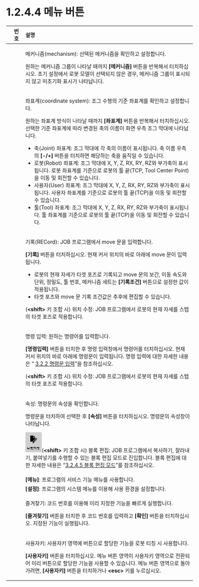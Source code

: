 ﻿# 1.2.4.4 메뉴 버튼

<table>
  <thead>
    <tr>
      <th style="text-align:left"></th>
      <th style="text-align:left">번호</th>
      <th style="text-align:left">설명</th>
    </tr>
  </thead>
  <tbody>
    <tr>
      <td style="text-align:left"></td>
      <td style="text-align:left">
        <img src="../../../_assets/c1.png" alt/>
      </td>
      <td style="text-align:left">
        <p>메커니즘(mechanism): 선택된
          메커니즘을 확인하고
          설정합니다.</p>
        <p>원하는 메커니즘 그룹이
          나타날 때까지 <b>[메커니즘]</b> 버튼을
          반복해서 터치하십시오.
          초기 설정에서 로봇 모델이
          선택되지 않은 경우, 메커니즘
          그룹이 표시되지 않고
          미초기화 표시가 나타납니다.</p>
      </td>
    </tr>
    <tr>
      <td style="text-align:left">
        <img src="../../../_assets/rbt-bar.png" alt/>
      </td>
      <td style="text-align:left">
        <img src="../../../_assets/c2.png" alt/>
      </td>
      <td style="text-align:left">
        <p>좌표계(coordinate system): 조그 수행의
          기준 좌표계를 확인하고
          설정합니다.</p>
        <p>원하는 좌표계 방식이
          나타날 때까지 <b>[좌표계]</b> 버튼을
          반복해서 터치하십시오.
          선택한 기준 좌표계에
          따라 변경된 축의 이름이
          화면 우측 조그 막대에
          나타납니다.</p>
        <ul>
          <li>
            <img src="../../../_assets/bt-crd-joint.png" alt/>축(Joint) 좌표계: 조그 막대에
            각 축의 이름이 표시됩니다.
            축 이름 우측의 <b>[-/+]</b> 버튼을
            터치하면 해당하는 축을
            움직일 수 있습니다.</li>
          <li>
            <img src="../../../_assets/bt-crd-robot.png" alt/>로봇(Robot) 좌표계: 조그 막대에
            X, Y, Z, RX, RY, RZ와 부가축이 표시됩니다.
            로봇 좌표계를 기준으로
            로봇의 툴 끝(TCP, Tool Center Point)을
            이동 및 회전할 수 있습니다.</li>
          <li>
            <img src="../../../_assets/bt-crd-user.png" alt/>사용자(User) 좌표계: 조그
            막대에 X, Y, Z, RX, RY, RZ와 부가축이
            표시됩니다. 사용자 좌표계를
            기준으로 로봇의 툴 끝(TCP)을
            이동 및 회전할 수 있습니다.</li>
          <li>
            <img src="../../../_assets/bt-crd-tool (1) (1) (2).png" alt/>툴(Tool) 좌표계: 조그 막대에
            X, Y, Z, RX, RY, RZ와 부가축이 표시됩니다.
            툴 좌표계를 기준으로
            로봇의 툴 끝(TCP)을 이동
            및 회전할 수 있습니다.</li>
        </ul>
      </td>
    </tr>
    <tr>
      <td style="text-align:left"></td>
      <td style="text-align:left">
        <img src="../../../_assets/c3.png" alt/>
      </td>
      <td style="text-align:left">
        <p>기록(RECord): JOB 프로그램에서
          move 문을 입력합니다.</p>
        <p><b>[기록]</b> 버튼을 터치하십시오.
          현재 커서 위치의 바로
          아래에 move 문이 입력됩니다.</p>
        <ul>
          <li>로봇의 현재 자세가 타겟
            포즈로 기록되고 move 문의
            보간, 이동 속도와 단위,
            정밀도, 툴 번호, 메커니즘
            세트는 <b>[기록조건]</b> 버튼으로
            설정한 값이 적용됩니다.</li>
          <li>타겟 포즈와 move 문 기록
            조건값은 추후에 편집할
            수 있습니다.</li>
        </ul>
        <p>
          <img src="../../../_assets/bt-pos-mod.png" alt/>(<b>&lt;shift&gt;</b> 키 조합 시) 위치
          수정: JOB 프로그램에서
          로봇의 현재 자세를 스텝의
          타겟 포즈로 적용합니다.</p>
      </td>
    </tr>
    <tr>
      <td style="text-align:left"></td>
      <td style="text-align:left">
        <img src="../../../_assets/c4.png" alt/>
      </td>
      <td style="text-align:left">
        <p>명령 입력: 원하는 명령어를
          입력합니다.</p>
        <p><b>[명령입력]</b> 버튼을 터치한
          후 명령 입력창에서 명령어를
          터치하십시오. 현재 커서
          위치의 바로 아래에 명령문이
          입력됩니다. 명령 입력에
          대한 자세한 내용은 “
          <a
          href="../../../programming/prog-edit/statement-input/">3.2.2 명령문 입력</a>”을 참조하십시오.</p>
        <p>
          <img src="../../../_assets/bt-delete.png" alt/>(<b>&lt;shift&gt;</b> 키 조합 시) 위치
          수정: JOB 프로그램에서
          로봇의 현재 자세를 스텝의
          타겟 포즈로 적용합니다.</p>
      </td>
    </tr>
    <tr>
      <td style="text-align:left"></td>
      <td style="text-align:left">
        <img src="../../../_assets/c5.png" alt/>
      </td>
      <td style="text-align:left">
        <p>속성: 명령문의 속성을
          확인합니다.</p>
        <p>명령문을 터치하여 선택한
          후 <b>[속성]</b> 버튼을 터치하십시오.
          명령문의 속성창이 나타납니다.</p>
        <p>
          <img src="../../../_assets/bt-block-edit.png" alt/>(<b>&lt;shift&gt;</b> 키 조합 시) 블록
          편집: JOB 프로그램에서
          복사하기, 잘라내기, 붙여넣기를
          수행할 수 있는 블록 편집
          모드로 진입합니다. 블록
          편집에 대한 자세한 내용은
          “<a href="../../../programming/prog-edit/statement-edit/block-edit-mode.md">3.2.4.5 블록 편집 모드</a>”를
          참조하십시오.</p>
      </td>
    </tr>
    <tr>
      <td style="text-align:left"></td>
      <td style="text-align:left">
        <img src="../../../_assets/c6.png" alt/>
      </td>
      <td style="text-align:left"><b>[메뉴]</b>: 프로그램의 서비스
        기능 메뉴를 사용합니다.</td>
    </tr>
    <tr>
      <td style="text-align:left"></td>
      <td style="text-align:left">
        <img src="../../../_assets/c7.png" alt/>
      </td>
      <td style="text-align:left"><b>[설정]</b>: 프로그램의 시스템
        메뉴를 이용해 사용 환경을
        설정합니다.</td>
    </tr>
    <tr>
      <td style="text-align:left"></td>
      <td style="text-align:left">
        <img src="../../../_assets/c8.png" alt/>
      </td>
      <td style="text-align:left">
        <p>즐겨찾기: 코드 번호를
          이용해 미리 지정한 기능을
          빠르게 실행합니다.</p>
        <p><b>[즐겨찾기]</b> 버튼을 터치한
          후 코드 번호를 입력하고 <b>[확인]</b> 버튼을
          터치하십시오. 지정된
          기능이 실행됩니다.</p>
      </td>
    </tr>
    <tr>
      <td style="text-align:left"></td>
      <td style="text-align:left">
        <img src="../../../_assets/c9.png" alt/>
      </td>
      <td style="text-align:left">
        <p>사용자키: 사용자키 영역에
          버튼으로 할당한 기능을
          로봇 티칭 시 사용합니다.</p>
        <p><b>[사용자키]</b> 버튼을 터치하십시오.
          메뉴 버튼 영역이 사용자키
          영역으로 전환되어 미리
          버튼으로 할당한 기능을
          사용할 수 있습니다. 메뉴
          버튼 영역으로 돌아가려면, <b>[사용자키]</b> 버튼을
          터치하거나 <b>&lt;esc&gt;</b> 키를
          누르십시오.</p>
      </td>
    </tr>
  </tbody>
</table>


